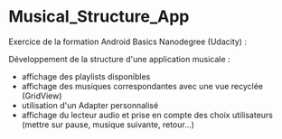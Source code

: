 # Musical_Structure_App

Exercice de la formation Android Basics Nanodegree (Udacity) :

Développement de la structure d'une application musicale : 
- affichage des playlists disponibles
- affichage des musiques correspondantes avec une vue recyclée (GridView)
- utilisation d'un Adapter personnalisé
- affichage du lecteur audio et prise en compte des choix utilisateurs (mettre sur pause, musique suivante, retour...)

